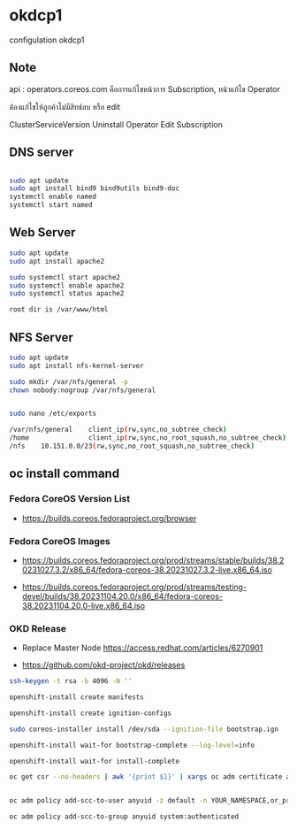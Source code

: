 # okdcp1
configulation okdcp1


## Note ##

api :   operators.coreos.com   คือการแก้ไขหน้าการ Subscription, หน้าแก้ไข Operator 

ต้องแก้ไขให้ลูกค้าไม่มีสิทธ์ลบ หรือ edit 

ClusterServiceVersion
Uninstall Operator
Edit Subscription

## DNS server ## 

```bash

sudo apt update
sudo apt install bind9 bind9utils bind9-doc 
systemctl enable named
systemctl start named
```

## Web Server ## 
```bash
sudo apt update
sudo apt install apache2 

sudo systemctl start apache2
sudo systemctl enable apache2
sudo systemctl status apache2

root dir is /var/www/html 
```
## NFS Server ## 
```bash
sudo apt update
sudo apt install nfs-kernel-server

sudo mkdir /var/nfs/general -p
chown nobody:nogroup /var/nfs/general


sudo nano /etc/exports

/var/nfs/general    client_ip(rw,sync,no_subtree_check)
/home               client_ip(rw,sync,no_root_squash,no_subtree_check)
/nfs    10.151.0.0/23(rw,sync,no_root_squash,no_subtree_check)

```

## oc install command ##

### Fedora CoreOS Version List ### 

* https://builds.coreos.fedoraproject.org/browser 

### Fedora CoreOS Images ### 

* https://builds.coreos.fedoraproject.org/prod/streams/stable/builds/38.20231027.3.2/x86_64/fedora-coreos-38.20231027.3.2-live.x86_64.iso

* https://builds.coreos.fedoraproject.org/prod/streams/testing-devel/builds/38.20231104.20.0/x86_64/fedora-coreos-38.20231104.20.0-live.x86_64.iso

### OKD Release ### 

* Replace Master Node https://access.redhat.com/articles/6270901 

* https://github.com/okd-project/okd/releases 
  

```bash
ssh-keygen -t rsa -b 4096 -N ''

openshift-install create manifests

openshift-install create ignition-configs

sudo coreos-installer install /dev/sda --ignition-file bootstrap.ign

openshift-install wait-for bootstrap-complete --log-level=info

openshift-install wait-for install-complete

oc get csr --no-headers | awk '{print $1}' | xargs oc adm certificate approve


oc adm policy add-scc-to-user anyuid -z default -n YOUR_NAMESPACE,or_project_name

oc adm policy add-scc-to-group anyuid system:authenticated
```
